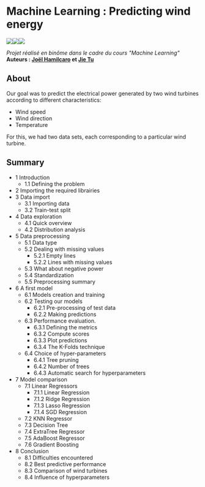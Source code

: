 # Machine Learning : Predicting wind energy

<img src="https://img.shields.io/badge/python%20-%2314354C.svg?&style=flat-square&logo=python&logoColor=white"/><img src="https://img.shields.io/badge/Jupyter%20-%23F37626.svg?&style=flat-square&logo=Jupyter&logoColor=white" /><img src="https://img.shields.io/badge/scikit--learn-%23F7931E.svg?style=flat-square&logo=scikit-learn&logoColor=white"/>

*Projet réalisé en binôme dans le cadre du cours "Machine Learning"*   
**Auteurs : [Joël Hamilcaro](https://github.com/Joel-Hamilcaro/) et [Jie Tu](https://github.com/jie-tu)**

## About 

Our goal was to predict the electrical power generated by two wind turbines according to different characteristics:   
- Wind speed
- Wind direction
- Temperature 

For this, we had two data sets, each corresponding to a particular wind turbine.

## Summary 

- 1  Introduction  
  - 1.1  Defining the problem  
- 2  Importing the required librairies  
- 3  Data import  
  - 3.1  Importing data  
  - 3.2  Train-test split  
- 4  Data exploration  
  - 4.1  Quick overview  
  - 4.2  Distribution analysis  
- 5  Data preprocessing  
  - 5.1  Data type  
  - 5.2  Dealing with missing values  
    - 5.2.1  Empty lines  
    - 5.2.2  Lines with missing values  
  - 5.3  What about negative power  
  - 5.4  Standardization  
  - 5.5  Preprocessing summary  
- 6  A first model  
  - 6.1  Models creation and training  
  - 6.2  Testing our models  
    - 6.2.1  Pre-processing of test data  
    - 6.2.2  Making predictions  
  - 6.3  Performance evaluation.  
    - 6.3.1  Defining the metrics  
    - 6.3.2  Compute scores  
    - 6.3.3  Plot predictions  
    - 6.3.4  The K-Folds technique  
  - 6.4  Choice of hyper-parameters  
    - 6.4.1  Tree pruning  
    - 6.4.2  Number of trees  
    - 6.4.3  Automatic search for hyperparameters  
- 7  Model comparison  
  - 7.1  Linear Regressors  
    - 7.1.1  Linear Regression  
    - 7.1.2  Ridge Regression  
    - 7.1.3  Lasso Regression  
    - 7.1.4  SGD Regression  
  - 7.2  KNN Regressor  
  - 7.3  Decision Tree  
  - 7.4  ExtraTree Regressor  
  - 7.5  AdaBoost Regressor  
  - 7.6  Gradient Boosting  
- 8  Conclusion  
  - 8.1  Difficulties encountered  
  - 8.2  Best predictive performance  
  - 8.3  Comparison of wind turbines  
  - 8.4  Influence of hyperparameters  
